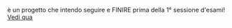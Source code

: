 è un progetto che intendo seguire e FINIRE 
prima della 1° sessione d'esami! 
[Vedi qua](https://buildyourownlisp.com/)

